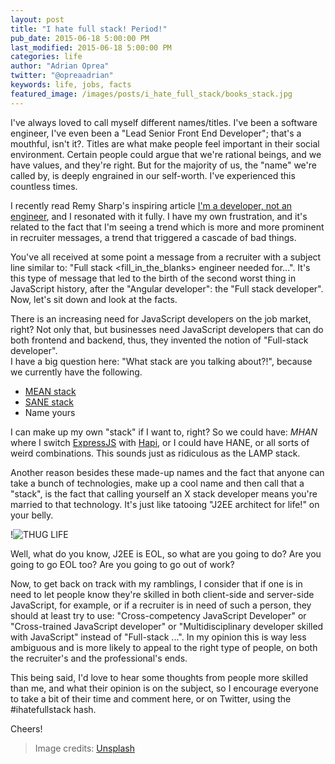 ```yaml
---
layout: post
title: "I hate full stack! Period!"
pub_date: 2015-06-18 5:00:00 PM
last_modified: 2015-06-18 5:00:00 PM
categories: life
author: "Adrian Oprea"
twitter: "@opreaadrian"
keywords: life, jobs, facts
featured_image: /images/posts/i_hate_full_stack/books_stack.jpg
---
```


I've always loved to call myself different names/titles. I've been a software engineer, I've even been a "Lead Senior Front End Developer"; that's a mouthful, isn't it?. 
Titles are what make people feel important in their social environment. Certain people could argue that we're rational beings, and we have values, and they're right. 
But for the majority of us, the "name" we're called by, is deeply engrained in our self-worth. I've experienced this countless times. 

I recently read Remy Sharp's inspiring article [I'm a developer, not an engineer](https://remysharp.com/2015/02/26/i-am-web-developer), and I resonated with it fully. I have my own frustration,
and it's related to the fact that I'm seeing a trend which is more and more prominent in recruiter messages, a trend that triggered a cascade of bad things. 

You've all received at some point a message from a recruiter with a subject line similar to: "Full stack <fill_in_the_blanks> engineer needed for...". It's this type of message that led 
to the birth of the second worst thing in JavaScript history, after the "Angular developer": the "Full stack developer".
Now, let's sit down and look at the facts. 

There is an increasing need for JavaScript developers on the job market, right? Not only that, but businesses need JavaScript developers that 
can do both frontend and backend, thus, they invented the notion of "Full-stack developer".  
I have a big question here: "What stack are you talking about?!", because we currently have the following.

* [MEAN stack](http://mean.io/)
* [SANE stack](http://sanestack.com/)
* Name yours

I can make up my own "stack" if I want to, right? So we could have: _MHAN_ where I switch [ExpressJS](http://expressjs.com/) with [Hapi](http://hapijs.com/), or I could have HANE, or all sorts of 
weird combinations. This sounds just as ridiculous as the LAMP stack.

Another reason besides these made-up names and the fact that anyone can take a bunch of technologies, make up a cool name and then call that a "stack", is the fact that calling yourself an 
X stack developer means you're married to that technology. 
It's just like tatooing "J2EE architect for life!" on your belly. 

!![THUG LIFE](https://i.imgflip.com/n2owy.jpg)

Well, what do you know, J2EE is EOL, so what are you going to do? Are you going to go EOL too? Are you going to go out of work?

Now, to get back on track with my ramblings, I consider that if one is in need to let people know they're skilled in both client-side and server-side JavaScript, for example, or if a recruiter is in need of such
a person, they should at least try to use: "Cross-competency JavaScript Developer" or "Cross-trained JavaScript developer" or "Multidisciplinary developer skilled with JavaScript" instead of "Full-stack ...". 
In my opinion this is way less ambiguous and is more likely to appeal to the right type of people, on both the recruiter's and the professional's ends.

This being said, I'd love to hear some thoughts from people more skilled than me, and what their opinion is on the subject, so I encourage everyone to take a bit of their time and comment here, or on Twitter,
using the #ihatefullstack hash.

Cheers!

> Image credits: [Unsplash](https://pixabay.com/en/users/Unsplash-242387/)
